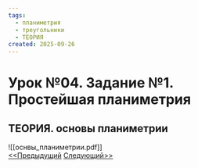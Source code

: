 ```yaml
---
tags:
  - планиметрия
  - треугольники
  - ТЕОРИЯ
created: 2025-09-26
---
```

# Урок №04. Задание №1. Простейшая планиметрия
## ТЕОРИЯ. основы планиметрии
![[оснвы_планиметрии.pdf]]  
[<<Предыдущий](<Lesson 3>) [Следующий>>](<Lesson 5>)